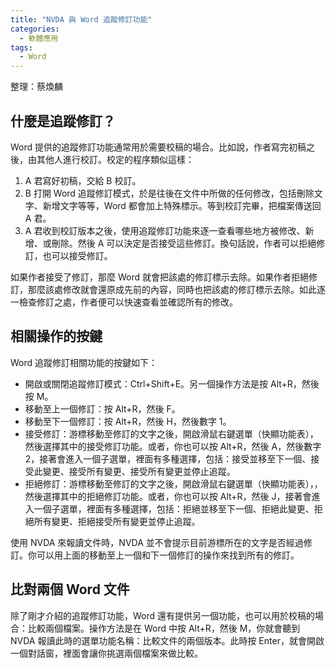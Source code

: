 ```yaml
---
title: "NVDA 與 Word 追蹤修訂功能"
categories:
  - 軟體應用
tags:
  - Word
---
```


整理：蔡煥麟

## 什麼是追蹤修訂？

Word 提供的追蹤修訂功能通常用於需要校稿的場合。比如說，作者寫完初稿之後，由其他人進行校訂。校定的程序類似這樣：

1. A 君寫好初稿，交給 B 校訂。
2. B 打開 Word 追蹤修訂模式，於是往後在文件中所做的任何修改，包括刪除文字、新增文字等等，Word 都會加上特殊標示。等到校訂完畢，把檔案傳送回 A 君。
3. A 君收到校訂版本之後，使用追蹤修訂功能來逐一查看哪些地方被修改、新增、或刪除。然後 A 可以決定是否接受這些修訂。換句話說，作者可以拒絕修訂，也可以接受修訂。

如果作者接受了修訂，那麼 Word 就會把該處的修訂標示去除。如果作者拒絕修訂，那麼該處修改就會還原成先前的內容，同時也把該處的修訂標示去除。如此逐一檢查修訂之處，作者便可以快速查看並確認所有的修改。

## 相關操作的按鍵

Word 追蹤修訂相關功能的按鍵如下：

- 開啟或關閉追蹤修訂模式：Ctrl+Shift+E。另一個操作方法是按 Alt+R，然後按 M。
- 移動至上一個修訂：按 Alt+R，然後 F。
- 移動至下一個修訂：按 Alt+R，然後 H，然後數字 1。
- 接受修訂：游標移動至修訂的文字之後，開啟滑鼠右鍵選單（快顯功能表），然後選擇其中的接受修訂功能。或者，你也可以按 Alt+R，然後 A，然後數字 2，接著會進入一個子選單，裡面有多種選擇，包括：接受並移至下一個、接受此變更、接受所有變更、接受所有變更並停止追蹤。
- 拒絕修訂：游標移動至修訂的文字之後，開啟滑鼠右鍵選單（快顯功能表），，然後選擇其中的拒絕修訂功能。或者，你也可以按 Alt+R，然後 J，接著會進入一個子選單，裡面有多種選擇，包括：拒絕並移至下一個、拒絕此變更、拒絕所有變更、拒絕接受所有變更並停止追蹤。

使用 NVDA 來報讀文件時，NVDA 並不會提示目前游標所在的文字是否經過修訂。你可以用上面的移動至上一個和下一個修訂的操作來找到所有的修訂。

## 比對兩個 Word 文件

除了剛才介紹的追蹤修訂功能，Word 還有提供另一個功能，也可以用於校稿的場合：比較兩個檔案。操作方法是在 Word 中按 Alt+R，然後 M，你就會聽到 NVDA 報讀此時的選單功能名稱：比較文件的兩個版本。此時按 Enter，就會開啟一個對話窗，裡面會讓你挑選兩個檔案來做比較。